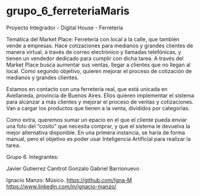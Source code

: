 # grupo_6_ferreteriaMaris
Proyecto Integrador - Digital House - Ferretería

Temática del Market Place:
Ferretería con local a la calle, que también vende a empresas. Hace cotizaciones para medianos y grandes clientes de manera virtual, a través de correo electrónico y llamadas telefónicas, y tienen un vendedor dedicado para cumplir con dicha tarea.
A través del Market Place busca aumentar sus ventas, llegar a clientes que no llegan al local. Como segundo objetivo, quieren mejorar el proceso de cotización de medianos y grandes clientes.

Estamos en contacto con una ferretería real, que está unicada en Avellaneda, provincia de Buenos Aires. Ellos quieren implementar el sistema para alcanzar a más clientes y mejorar el proceso de ventas y cotizaciones. Van a cargar los productos que tienen a la venta, divididos por categorías.

Como extra, queremos sumar un epacio en el que el cliente pueda enviar una foto del “cosito” que necesita comprar, y que el sistema le devuelva la mejor alternativa disponible. En una primera instancia, se haría de forma manual, pero el objetivo es poder usar Inteligencia Artificial para realizar la tarea.


Grupo 6.
Integrantes:


Javier Gutierrez Canitrot
Gonzalo Gabriel Barrionuevo

Ignacio Manzo:
Músico.
https://github.com/Igna-M
https://www.linkedin.com/in/ignacio-manzo/
